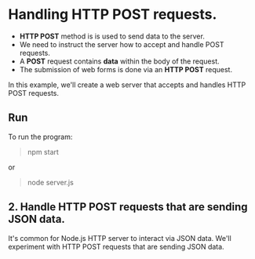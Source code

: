 # Handling HTTP POST requests.

- **HTTP POST** method is is used to send data to the server.
- We need to instruct the server how to accept and handle POST requests.
- A **POST** request contains **data** within the body of the request.
- The submission of web forms is done via an **HTTP POST** request.

In this example, we'll create a web server that accepts and handles HTTP POST requests.

## Run

To run the program:

> npm start

or

> node server.js

## 2. Handle HTTP POST requests that are sending JSON data.

It's common for Node.js HTTP server to interact via JSON data.
We'll experiment with HTTP POST requests that are sending JSON data.
